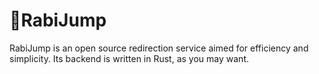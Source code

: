 # 🐰RabiJump

RabiJump is an open source redirection service aimed for efficiency and simplicity. Its backend is written in Rust, as you may want.
